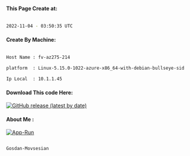 
   
#### This Page Create at:

```bash

2022-11-04 - 03:50:35 UTC

```

#### Create By Machine:

```bash

Host Name : fv-az275-214

platform  : Linux-5.15.0-1022-azure-x86_64-with-debian-bullseye-sid

Ip Local  : 10.1.1.45

```
#### Download This code Here:

[![GitHub release (latest by date)](https://img.shields.io/github/v/release/Gosdan-Movsesian/Gosdan?style=for-the-badge&label=Download)](https://github.com/Gosdan-Movsesian/Gosdan/releases) 

</p> 

#### About Me :

[![App-Run](https://github.com/Gosdan-Movsesian/Gosdan/actions/workflows/App-Run.yml/badge.svg)](https://github.com/Gosdan-Movsesian/Gosdan/actions/workflows/App-Run.yml)

```bash

Gosdan-Movsesian

```

